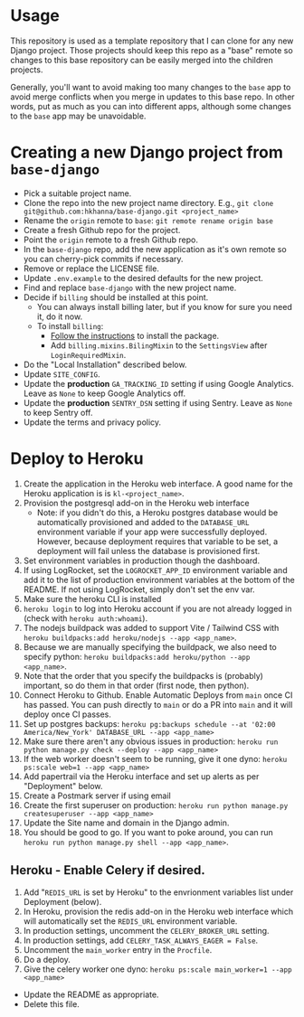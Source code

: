 # Usage

This repository is used as a template repository that I can clone for any new Django project. Those projects should keep this repo as a "base" remote so changes to this base repository can be easily merged into the children projects.

Generally, you'll want to avoid making too many changes to the `base` app to avoid merge conflicts when you merge in updates to this base repo. In other words, put as much as you can into different apps, although some changes to the `base` app may be unavoidable.

# Creating a new Django project from `base-django`

- Pick a suitable project name.
- Clone the repo into the new project name directory. E.g., `git clone git@github.com:hkhanna/base-django.git <project_name>`
- Rename the `origin` remote to `base`: `git remote rename origin base`
- Create a fresh Github repo for the project.
- Point the `origin` remote to a fresh Github repo.
- In the `base-django` repo, add the new application as it's own remote so you can cherry-pick commits if necessary.
- Remove or replace the LICENSE file.
- Update `.env.example` to the desired defaults for the new project.
- Find and replace `base-django` with the new project name.
- Decide if `billing` should be installed at this point.
  - You can always install billing later, but if you know for sure you need it, do it now.
  - To install `billing`:
    - [Follow the instructions](https://github.com/hkhanna/billing) to install the package.
    - Add `billing.mixins.BilingMixin` to the `SettingsView` after `LoginRequiredMixin`.
- Do the "Local Installation" described below.
- Update `SITE_CONFIG`.
- Update the **production** `GA_TRACKING_ID` setting if using Google Analytics. Leave as `None` to keep Google Analytics off.
- Update the **production** `SENTRY_DSN` setting if using Sentry. Leave as `None` to keep Sentry off.
- Update the terms and privacy policy.

# Deploy to Heroku

1. Create the application in the Heroku web interface. A good name for the Heroku application is is `kl-<project_name>`.
1. Provision the postgresql add-on in the Heroku web interface
   - Note: if you didn't do this, a Heroku postgres database would be automatically provisioned and added to the `DATABASE_URL` environment variable if your app were successfully deployed. However, because deployment requires that variable to be set, a deployment will fail unless the database is provisioned first.
1. Set environment variables in production though the dashboard.
1. If using LogRocket, set the `LOGROCKET_APP_ID` environment variable and add it to the list of production environment variables at the bottom of the README. If not using LogRocket, simply don't set the env var.
1. Make sure the heroku CLI is installed
1. `heroku login` to log into Heroku account if you are not already logged in (check with `heroku auth:whoami`).
1. The nodejs buildpack was added to support Vite / Tailwind CSS with `heroku buildpacks:add heroku/nodejs --app <app_name>`.
1. Because we are manually specifying the buildpack, we also need to specify python: `heroku buildpacks:add heroku/python --app <app_name>`.
1. Note that the order that you specify the buildpacks is (probably) important, so do them in that order (first node, then python).
1. Connect Heroku to Github. Enable Automatic Deploys from `main` once CI has passed. You can push directly to `main` or do a PR into `main` and it will deploy once CI passes.
1. Set up postgres backups: `heroku pg:backups schedule --at '02:00 America/New_York' DATABASE_URL --app <app_name>`
1. Make sure there aren't any obvious issues in production: `heroku run python manage.py check --deploy --app <app_name>`
1. If the web worker doesn't seem to be running, give it one dyno: `heroku ps:scale web=1 --app <app_name>`
1. Add papertrail via the Heroku interface and set up alerts as per "Deployment" below.
1. Create a Postmark server if using email
1. Create the first superuser on production: `heroku run python manage.py createsuperuser --app <app_name>`
1. Update the Site name and domain in the Django admin.
1. You should be good to go. If you want to poke around, you can run `heroku run python manage.py shell --app <app_name>`.

## Heroku - Enable Celery if desired.

1. Add "`REDIS_URL` is set by Heroku" to the envrionment variables list under Deployment (below).
1. In Heroku, provision the redis add-on in the Heroku web interface which will automatically set the `REDIS_URL` environment variable.
1. In production settings, uncomment the `CELERY_BROKER_URL` setting.
1. In production settings, add `CELERY_TASK_ALWAYS_EAGER = False`.
1. Uncomment the `main_worker` entry in the `Procfile`.
1. Do a deploy.
1. Give the celery worker one dyno: `heroku ps:scale main_worker=1 --app <app_name>`

- Update the README as appropriate.
- Delete this file.
